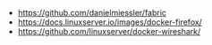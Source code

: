 - https://github.com/danielmiessler/fabric
- https://docs.linuxserver.io/images/docker-firefox/
- https://github.com/linuxserver/docker-wireshark/